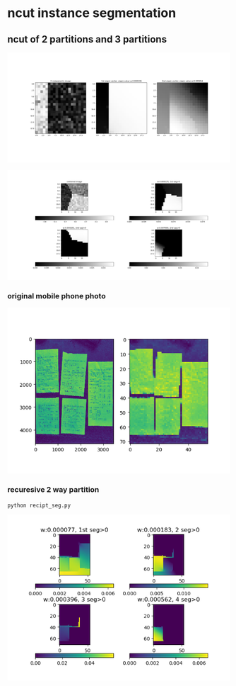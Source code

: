 # ncut instance segmentation

## ncut of 2 partitions and 3 partitions
![sample2p](sample2parts.png)

![sample3p](sample3parts.png)

### original mobile phone photo
![receipt](img6_centered_d3.png)

### recuresive 2 way partition
```
python recipt_seg.py
```

![recuresive 2 way partition](img6_d3_ncut.png)